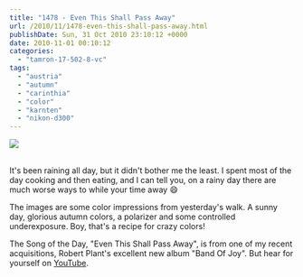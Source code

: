 ```yaml
---
title: "1478 - Even This Shall Pass Away"
url: /2010/11/1478-even-this-shall-pass-away.html
publishDate: Sun, 31 Oct 2010 23:10:12 +0000
date: 2010-11-01 00:10:12
categories: 
  - "tamron-17-502-8-vc"
tags: 
  - "austria"
  - "autumn"
  - "carinthia"
  - "color"
  - "karnten"
  - "nikon-d300"
---
```

<div class="container">
<div class="center"><a target="_blank" href="https://d25zfm9zpd7gm5.cloudfront.net/1200x1200/2010/20101030_114846_ps.jpg"><img src="https://d25zfm9zpd7gm5.cloudfront.net/0600x0600/2010/20101030_114846_ps.jpg" /></a></div>
</div>
<br />

It's been raining all day, but it didn't bother me the least. I spent most of the day cooking and then eating, and I can tell you, on a rainy day there are much worse ways to while your time away 😄

<a target="_blank" href="https://d25zfm9zpd7gm5.cloudfront.net/1200x1200/2010/20101030_110013_ps.jpg"><img style="margin: 0pt 10px 0pt 0px; float: left;" src="https://d25zfm9zpd7gm5.cloudfront.net/0150x0150/2010/20101030_110013_ps.jpg" alt="" border="0" /></a> The images are some color impressions from yesterday's walk. A sunny day, glorious autumn colors, a polarizer and some controlled underexposure. Boy, that's a recipe for crazy colors!

 The Song of the Day, "Even This Shall Pass Away", is from one of my recent acquisitions, Robert Plant's excellent new album "Band Of Joy". But hear for yourself on <a target="_blank" href="http://www.youtube.com/watch?v=5vPQptRNn-Y">YouTube</a>.
